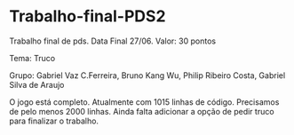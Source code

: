 # Trabalho-final-PDS2
Trabalho final de pds. Data Final 27/06. Valor: 30 pontos

Tema: Truco

Grupo: Gabriel Vaz C.Ferreira, Bruno Kang Wu, Philip Ribeiro Costa, Gabriel Silva de Araujo


O jogo está completo. Atualmente com 1015 linhas de código. Precisamos de pelo menos 2000 linhas. Ainda falta adicionar a opção de pedir truco para finalizar o trabalho.

